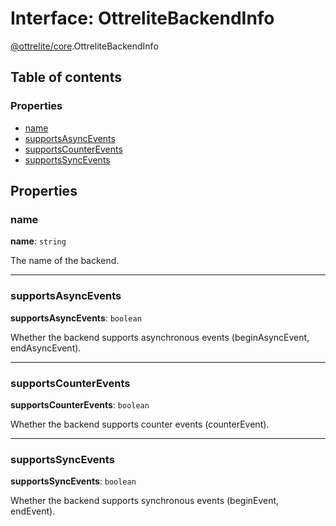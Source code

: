# Interface: OttreliteBackendInfo

[@ottrelite/core](../modules/ottrelite_core.md).OttreliteBackendInfo

## Table of contents

### Properties

- [name](./ottrelite_core.OttreliteBackendInfo.md#name)
- [supportsAsyncEvents](./ottrelite_core.OttreliteBackendInfo.md#supportsasyncevents)
- [supportsCounterEvents](./ottrelite_core.OttreliteBackendInfo.md#supportscounterevents)
- [supportsSyncEvents](./ottrelite_core.OttreliteBackendInfo.md#supportssyncevents)

## Properties

### name

 **name**: `string`

The name of the backend.

___

### supportsAsyncEvents

 **supportsAsyncEvents**: `boolean`

Whether the backend supports asynchronous events (beginAsyncEvent, endAsyncEvent).

___

### supportsCounterEvents

 **supportsCounterEvents**: `boolean`

Whether the backend supports counter events (counterEvent).

___

### supportsSyncEvents

 **supportsSyncEvents**: `boolean`

Whether the backend supports synchronous events (beginEvent, endEvent).
